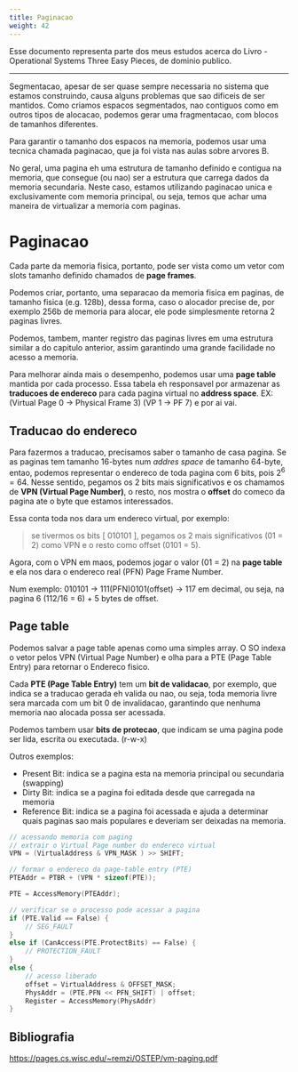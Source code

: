 ```yaml
---
title: Paginacao
weight: 42
---
```

Esse documento representa parte dos meus estudos acerca do Livro - Operational Systems  Three Easy Pieces, de dominio publico.

---

Segmentacao, apesar de ser quase sempre necessaria no sistema que estamos construindo, causa alguns problemas que sao dificeis de ser mantidos. Como criamos espacos segmentados, nao contiguos como em outros tipos de alocacao, podemos gerar uma fragmentacao, com blocos de tamanhos diferentes.

Para garantir o tamanho dos espacos na memoria, podemos usar uma tecnica chamada paginacao, que ja foi vista nas aulas sobre arvores B. 

No geral, uma pagina eh uma estrutura de tamanho definido e contigua na memoria, que consegue (ou nao) ser a estrutura que carrega dados da memoria secundaria. Neste caso, estamos utilizando paginacao unica e exclusivamente com memoria principal, ou seja, temos que achar uma maneira de virtualizar a memoria com paginas.

# Paginacao

Cada parte da memoria fisica, portanto, pode ser vista como um vetor com slots tamanho definido chamados de __page frames__.

Podemos criar, portanto, uma separacao da memoria fisica em paginas, de tamanho fisica (e.g. 128b), dessa forma, caso o alocador precise de, por exemplo 256b de memoria para alocar, ele pode simplesmente retorna 2 paginas livres. 

Podemos, tambem, manter registro das paginas livres em uma estrutura similar a do capitulo anterior, assim garantindo uma grande facilidade no acesso a memoria.

Para melhorar ainda mais o desempenho, podemos usar uma __page table__ mantida por cada processo. Essa tabela eh responsavel por armazenar as __traducoes de endereco__ para cada pagina virtual no __address space__. EX: (Virtual Page 0 -> Physical Frame 3) (VP 1 -> PF 7) e por ai vai.


## Traducao do endereco

Para fazermos a traducao, precisamos saber o tamanho de casa pagina. Se as paginas tem tamanho 16-bytes num _addres space_ de tamanho 64-byte, entao, podemos representar o endereco de toda pagina com 6 bits, pois $2^{6} = 64$. Nesse sentido, pegamos os 2 bits mais significativos e os chamamos de __VPN (Virtual Page Number)__, o resto, nos mostra o __offset__ do comeco da pagina ate o byte que estamos interessados.

Essa conta toda nos dara um endereco virtual, por exemplo:

> se tivermos os bits \[ 010101 \], pegamos os 2 mais significativos (01 = 2) como VPN e o resto como offset (0101 = 5).

Agora, com o VPN em maos, podemos jogar o valor (01 = 2) na __page table__ e ela nos dara o endereco real (PFN) Page Frame Number. 

Num exemplo: 010101 -> 111(PFN)0101(offset) -> 117 em decimal, ou seja, na pagina 6 (112/16 = 6) + 5 bytes de offset.


## Page table

Podemos salvar a page table apenas como uma simples array. O SO indexa o vetor pelos VPN (Virtual Page Number) e olha para a PTE (Page Table Entry) para retornar o Endereco fisico.

Cada __PTE (Page Table Entry)__  tem um __bit de validacao__, por exemplo, que indica se a traducao gerada eh valida ou nao, ou seja, toda memoria livre sera marcada com um bit 0 de invalidacao, garantindo que nenhuma memoria nao alocada possa ser acessada. 

Podemos tambem usar __bits de protecao__, que indicam se uma pagina pode ser lida, escrita ou executada. (r-w-x)

Outros exemplos:
- Present Bit: indica se a pagina esta na memoria principal ou secundaria (swapping)
- Dirty Bit: indica se a pagina foi editada desde que carregada na memoria
- Reference Bit: indica se a pagina foi acessada e ajuda a determinar quais paginas sao mais populares e deveriam ser deixadas na memoria.

```c
// acessando memoria com paging
// extrair o Virtual Page number do endereco virtual
VPN = (VirtualAddress & VPN_MASK ) >> SHIFT;

// formar o endereco da page-table entry (PTE)
PTEAddr = PTBR + (VPN * sizeof(PTE));

PTE = AccessMemory(PTEAddr);

// verificar se o processo pode acessar a pagina
if (PTE.Valid == False) {
    // SEG_FAULT
}
else if (CanAccess(PTE.ProtectBits) == False) {
    // PROTECTION_FAULT
}
else {
    // acesso liberado
    offset = VirtualAddress & OFFSET_MASK;
    PhysAddr = (PTE.PFN << PFN_SHIFT) | offset;
    Register = AccessMemory(PhysAddr)
}

```



## Bibliografia
https://pages.cs.wisc.edu/~remzi/OSTEP/vm-paging.pdf
